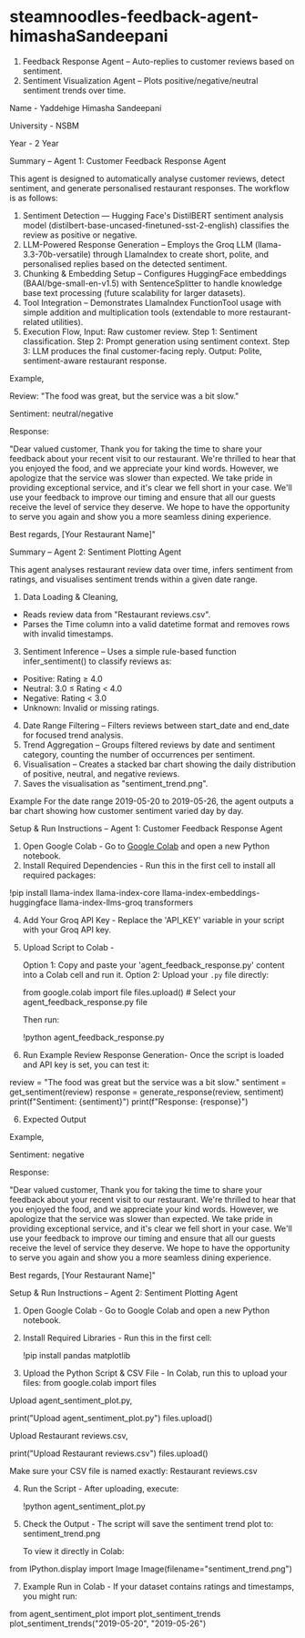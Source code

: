 # steamnoodles-feedback-agent-himashaSandeepani
1.	Feedback Response Agent – Auto-replies to customer reviews based on sentiment.
2.	Sentiment Visualization Agent – Plots positive/negative/neutral sentiment trends over time.

Name - Yaddehige Himasha Sandeepani

University - NSBM

Year - 2 Year

Summary – Agent 1: Customer Feedback Response Agent

This agent is designed to automatically analyse customer reviews, detect sentiment, and generate personalised restaurant responses. The workflow is as follows:

1. Sentiment Detection — Hugging Face's DistilBERT sentiment analysis model (distilbert-base-uncased-finetuned-sst-2-english) classifies the review as positive or negative.
2. LLM-Powered Response Generation – Employs the Groq LLM (llama-3.3-70b-versatile) through LlamaIndex to create short, polite, and personalised replies based on the detected sentiment.
3. Chunking & Embedding Setup – Configures HuggingFace embeddings (BAAI/bge-small-en-v1.5) with SentenceSplitter to handle knowledge base text processing (future scalability for larger datasets).
4. Tool Integration – Demonstrates LlamaIndex FunctionTool usage with simple addition and multiplication tools (extendable to more restaurant-related utilities).
5. Execution Flow,
Input: Raw customer review.
Step 1: Sentiment classification.
Step 2: Prompt generation using sentiment context.
Step 3: LLM produces the final customer-facing reply.
Output: Polite, sentiment-aware restaurant response.

Example,

Review: "The food was great, but the service was a bit slow."

Sentiment: neutral/negative

Response: 

"Dear valued customer,
Thank you for taking the time to share your feedback about your recent visit to our restaurant. We're thrilled to hear that you enjoyed the food, and we appreciate your kind words. However, we apologize that the service was slower than expected. We take pride in providing exceptional service, and it's clear we fell short in your case. We'll use your feedback to improve our timing and ensure that all our guests receive the level of service they deserve. We hope to have the opportunity to serve you again and show you a more seamless dining experience.

Best regards,
[Your Restaurant Name]"


Summary – Agent 2: Sentiment Plotting Agent

This agent analyses restaurant review data over time, infers sentiment from ratings, and visualises sentiment trends within a given date range.

1. Data Loading & Cleaning,
- Reads review data from "Restaurant reviews.csv".
- Parses the Time column into a valid datetime format and removes rows with invalid timestamps.
3. Sentiment Inference – Uses a simple rule-based function infer_sentiment() to classify reviews as:
- Positive: Rating ≥ 4.0
- Neutral: 3.0 ≤ Rating < 4.0
- Negative: Rating < 3.0
- Unknown: Invalid or missing ratings.
4. Date Range Filtering – Filters reviews between start_date and end_date for focused trend analysis.
5. Trend Aggregation – Groups filtered reviews by date and sentiment category, counting the number of occurrences per sentiment.
6. Visualisation – Creates a stacked bar chart showing the daily distribution of positive, neutral, and negative reviews.
7. Saves the visualisation as "sentiment_trend.png".

Example
For the date range 2019-05-20 to 2019-05-26, the agent outputs a bar chart showing how customer sentiment varied day by day.


Setup & Run Instructions – Agent 1: Customer Feedback Response Agent

1. Open Google Colab - Go to [Google Colab](https://colab.research.google.com/) and open a new Python notebook.
2. Install Required Dependencies - Run this in the first cell to install all required packages:

!pip install llama-index llama-index-core llama-index-embeddings-huggingface llama-index-llms-groq transformers

4. Add Your Groq API Key - Replace the 'API_KEY' variable in your script with your Groq API key.
5. Upload Script to Colab -

   Option 1: Copy and paste your 'agent_feedback_response.py' content into a Colab cell and run it.
   Option 2: Upload your `.py` file directly:

   from google.colab import file
   files.upload()  # Select your agent_feedback_response.py file

   Then run:
   
   !python agent_feedback_response.py

7. Run Example Review Response Generation- Once the script is loaded and API key is set, you can test it:

review = "The food was great but the service was a bit slow."
sentiment = get_sentiment(review)
response = generate_response(review, sentiment)
print(f"Sentiment: {sentiment}")
print(f"Response: {response}")

6. Expected Output
   
Example,

Sentiment: negative

Response: 

"Dear valued customer,
Thank you for taking the time to share your feedback about your recent visit to our restaurant. We're thrilled to hear that you enjoyed the food, and we appreciate your kind words. However, we apologize that the service was slower than expected. We take pride in providing exceptional service, and it's clear we fell short in your case. We'll use your feedback to improve our timing and ensure that all our guests receive the level of service they deserve. We hope to have the opportunity to serve you again and show you a more seamless dining experience.

Best regards,
[Your Restaurant Name]"



Setup & Run Instructions – Agent 2: Sentiment Plotting Agent

1. Open Google Colab - Go to Google Colab and open a new Python notebook.
2. Install Required Libraries - Run this in the first cell:

   !pip install pandas matplotlib

4. Upload the Python Script & CSV File - In Colab, run this to upload your files:
from google.colab import files

Upload agent_sentiment_plot.py,

print("Upload agent_sentiment_plot.py")
files.upload()

Upload Restaurant reviews.csv,

print("Upload Restaurant reviews.csv")
files.upload()

Make sure your CSV file is named exactly: Restaurant reviews.csv

4. Run the Script - After uploading, execute:

   !python agent_sentiment_plot.py

6. Check the Output - The script will save the sentiment trend plot to:
   sentiment_trend.png

   To view it directly in Colab:
   
from IPython.display import Image
Image(filename="sentiment_trend.png")

7. Example Run in Colab - If your dataset contains ratings and timestamps, you might run:

from agent_sentiment_plot import plot_sentiment_trends
plot_sentiment_trends("2019-05-20", "2019-05-26")
